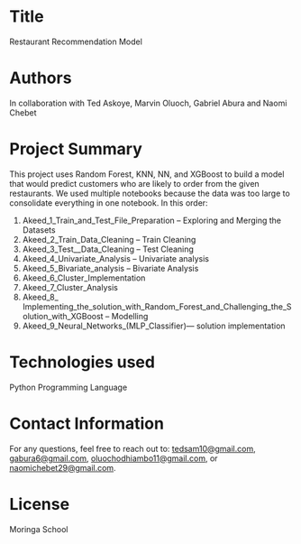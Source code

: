 # Title
Restaurant Recommendation Model

# Authors
In collaboration with Ted Askoye, Marvin Oluoch, Gabriel Abura and Naomi Chebet

# Project Summary
This project uses Random Forest, KNN, NN, and XGBoost to build a model that would predict customers who are likely to order from the given restaurants.
We used multiple notebooks because the data was too large to consolidate everything in one notebook.
In this order:
1. Akeed_1_Train_and_Test_File_Preparation – Exploring and Merging the Datasets
2. Akeed_2_Train_Data_Cleaning – Train Cleaning
3. Akeed_3_Test__Data_Cleaning – Test Cleaning
4. Akeed_4_Univariate_Analysis – Univariate analysis
5. Akeed_5_Bivariate_analysis – Bivariate Analysis
6. Akeed_6_Cluster_Implementation 
7. Akeed_7_Cluster_Analysis
8. Akeed_8_ Implementing_the_solution_with_Random_Forest_and_Challenging_the_Solution_with_XGBoost – Modelling
9. Akeed_9_Neural_Networks_(MLP_Classifier)— solution implementation

# Technologies used
Python Programming Language

# Contact Information 
For any questions, feel free to reach out to: tedsam10@gmail.com, gabura6@gmail.com, oluochodhiambo11@gmail.com, or naomichebet29@gmail.com.

# License
Moringa School





